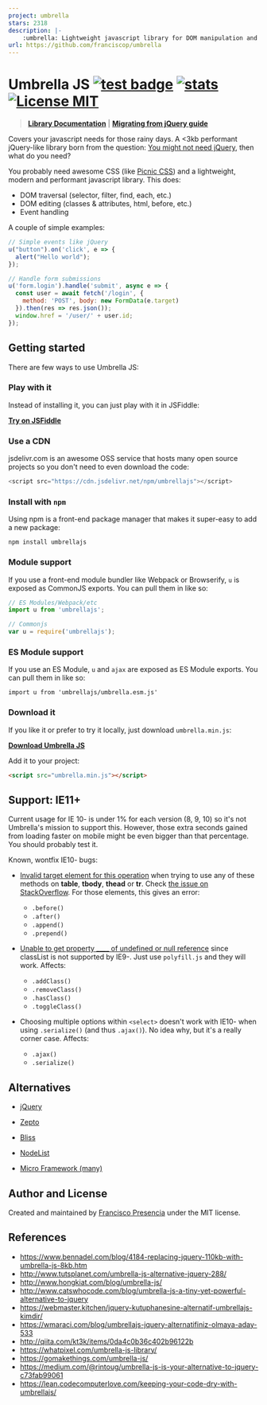 ```yaml
---
project: umbrella
stars: 2318
description: |-
    :umbrella: Lightweight javascript library for DOM manipulation and events
url: https://github.com/franciscop/umbrella
---
```


# Umbrella JS [![test badge](https://github.com/franciscop/umbrella/workflows/tests/badge.svg)](https://github.com/franciscop/umbrella/actions) [![stats](https://data.jsdelivr.com/v1/package/npm/umbrellajs/badge?style=rounded)](https://www.jsdelivr.com/package/npm/umbrellajs) [![License MIT](https://img.shields.io/badge/license-MIT-blue.svg)](https://github.com/franciscop/umbrella/blob/master/LICENSE)

> [**Library Documentation**](http://umbrellajs.com/documentation) | [**Migrating from jQuery guide**](https://github.com/franciscop/umbrella/blob/master/jquery.md)

Covers your javascript needs for those rainy days. A <3kb performant jQuery-like library born from the question: [You might not need jQuery](http://youmightnotneedjquery.com/), then what do you need?

You probably need awesome CSS (like [Picnic CSS](http://picnicss.com/)) and a lightweight, modern and performant javascript library. This does:

- DOM traversal (selector, filter, find, each, etc.)
- DOM editing (classes & attributes, html, before, etc.)
- Event handling

A couple of simple examples:

```js
// Simple events like jQuery
u("button").on('click', e => {
  alert("Hello world");
});

// Handle form submissions
u('form.login').handle('submit', async e => {
  const user = await fetch('/login', {
    method: 'POST', body: new FormData(e.target)
  }).then(res => res.json());
  window.href = '/user/' + user.id;
});
```


## Getting started

There are few ways to use Umbrella JS:


### Play with it

Instead of installing it, you can just play with it in JSFiddle:

[**Try on JSFiddle**](https://jsfiddle.net/franciscop/mwpcqddj/)


### Use a CDN

jsdelivr.com is an awesome OSS service that hosts many open source projects so you don't need to even download the code:

```js
<script src="https://cdn.jsdelivr.net/npm/umbrellajs"></script>
```


### Install with `npm`

Using npm is a front-end package manager that makes it super-easy to add a new package:

```
npm install umbrellajs
```


### Module support

If you use a front-end module bundler like Webpack or Browserify, `u` is exposed as CommonJS exports. You can pull them in like so:

```js
// ES Modules/Webpack/etc
import u from 'umbrellajs';

// Commonjs
var u = require('umbrellajs');
```

### ES Module support

If you use an ES Module, `u` and `ajax` are exposed as ES Module exports.
You can pull them in like so:

```
import u from 'umbrellajs/umbrella.esm.js'
```

### Download it

If you like it or prefer to try it locally, just download `umbrella.min.js`:

[**Download Umbrella JS**](https://raw.githubusercontent.com/franciscop/umbrella/master/umbrella.min.js)

Add it to your project:

```html
<script src="umbrella.min.js"></script>
```



## Support: IE11+

Current usage for IE 10- is under 1% for each version (8, 9, 10) so it's not Umbrella's mission to support this. However, those extra seconds gained from loading faster on mobile might be even bigger than that percentage. You should probably test it.

Known, wontfix IE10- bugs:

- [Invalid target element for this operation](http://caniuse.com/#feat=insertadjacenthtml) when trying to use any of these methods on **table**, **tbody**, **thead** or **tr**. Check [the issue on StackOverflow](http://stackoverflow.com/q/8771498/938236). For those elements, this gives an error:
  - `.before()`
  - `.after()`
  - `.append()`
  - `.prepend()`


- [Unable to get property ____ of undefined or null reference](http://caniuse.com/#search=classList) since classList is not supported by IE9-. Just use `polyfill.js` and they will work. Affects:
  - `.addClass()`
  - `.removeClass()`
  - `.hasClass()`
  - `.toggleClass()`

- Choosing multiple options within `<select>` doesn't work with IE10- when using `.serialize()` (and thus `.ajax()`). No idea why, but it's a really corner case. Affects:
  - `.ajax()`
  - `.serialize()`



## Alternatives

- [jQuery](https://jquery.com/)

- [Zepto](http://zeptojs.com/)

- [Bliss](http://blissfuljs.com/)

- [NodeList](https://github.com/eorroe/NodeList.js)

- [Micro Framework (many)](http://microjs.com/)


## Author and License

Created and maintained by [Francisco Presencia](https://github.com/franciscop) under the MIT license.


## References

- https://www.bennadel.com/blog/4184-replacing-jquery-110kb-with-umbrella-js-8kb.htm
- http://www.tutsplanet.com/umbrella-js-alternative-jquery-288/
- http://www.hongkiat.com/blog/umbrella-js/
- http://www.catswhocode.com/blog/umbrella-js-a-tiny-yet-powerful-alternative-to-jquery
- https://webmaster.kitchen/jquery-kutuphanesine-alternatif-umbrellajs-kimdir/
- https://wmaraci.com/blog/umbrellajs-jquery-alternatifiniz-olmaya-aday-533
- http://qiita.com/kt3k/items/0da4c0b36c402b96122b
- https://whatpixel.com/umbrella-js-library/
- https://gomakethings.com/umbrella-js/
- https://medium.com/@rintoug/umbrella-js-is-your-alternative-to-jquery-c73fab99061
- https://lean.codecomputerlove.com/keeping-your-code-dry-with-umbrellajs/

